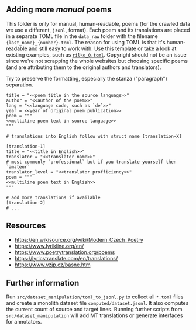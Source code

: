 ## Adding more *manual* poems

This folder is only for manual, human-readable, poems (for the crawled data we use a different, `jsonl`, format).
Each poem and its translations are placed in a separate TOML file in the `data_raw` folder with the filename `{last_name}_{number}.toml`.
The reason for using TOML is that it's human-readable and still easy to work with.
Use this template or take a look at existing examples, such as [`rilke_0.toml`](rilke_0.toml).
Copyright should not be an issue since we're not scrapping the whole websites but choosing specific poems (and are attributing them to the original authors and translators).

Try to preserve the formatting, especially the stanza ("paragraph") separation.

```
title = "<<poem title in the source language>>"
author = "<<author of the poem>>"
lang = "<<language code, such as `de`>>"
year = <<year of original poem publication>>
poem = """
<<multiline poem text in source language>>
"""

# translations into English follow with struct name [translation-X]

[translation-1]
title = "<<title in English>>"
translator = "<<translator name>>"
# most commonly `professional` but if you translate yourself then `amateur`
translator_level = "<<translator profficiency>>"
poem = """
<<multiline poem text in English>>
"""

# add more translations if available
[translation-2]
# ...
```

## Resources

- https://en.wikisource.org/wiki/Modern_Czech_Poetry
- https://www.lyrikline.org/en/
- https://www.poetrytranslation.org/poems
- https://lyricstranslate.com/en/translations/
- https://www.vzjp.cz/basne.htm

## Further information

Run `src/dataset_manipulation/toml_to_jsonl.py` to collect all `*.toml` files and create a monolith dataset file `computed/dataset.jsonl`.
It also computes the current count of source and target lines.
Running further scripts from `src/dataset_manipulation` will add MT translations or generate interfaces for annotators.